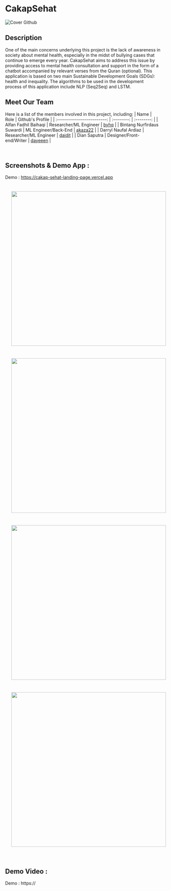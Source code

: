# CakapSehat

![Cover Github](https://github.com/dayeeen/CakapSehat/assets/88918777/c83d4a30-1cd1-4c75-a29c-181b4de0c9ea)


## Description
One of the main concerns underlying this project is the lack of awareness in society about mental health, especially in the midst of bullying cases that continue to emerge every year. CakapSehat aims to address this issue by providing access to mental health consultation and support in the form of a chatbot accompanied by relevant verses from the Quran (optional). This application is based on two main Sustainable Development Goals (SDGs): health and inequality. The algorithms to be used in the development process of this application include NLP (Seq2Seq) and LSTM.

## Meet Our Team
Here is a list of the members involved in this project, including:
|            Name           | Role | Github's Profile |
| :-------------------------: | :--------: | :--------: |
|        Alfan Fadhil Baihaqi        | Researcher/ML Engineer | [byhq](https://github.com/byhq) |
|        Bintang Nurfirdaus Suwardi        | ML Engineer/Back-End | [akaza22](https://github.com/akaza22) |
|        Darryl Naufal Ardiaz        | Researcher/ML Engineer | [daidit](https://github.com/daidit) |
|        Dian Saputra                | Designer/Front-end/Writer | [dayeeen](https://github.com/dayeeen) |

<br>

## Screenshots & Demo App : <br>
Demo : https://cakap-sehat-landing-page.vercel.app<br>
<br>
<img src="https://github.com/dayeeen/CakapSehat/assets/95345862/ccc93c14-0e0f-43d7-b4da-7307a4bef1ea" width="500" style="padding: 20px;">
<img src="https://github.com/dayeeen/CakapSehat/assets/95345862/174cfc55-f84b-431d-b40a-8ff94ee6d8b3" width="500" style="padding: 20px;">
<img src="https://github.com/dayeeen/CakapSehat/assets/95345862/78630342-2ec6-4db0-a374-3ec3601d7b2f" width="500" style="padding: 20px;">
<img src="https://github.com/dayeeen/CakapSehat/assets/95345862/6c1cb6eb-3535-4ae9-bf1e-683e421be52e" width="500" style="padding: 20px;">
<br>
<br>

## Demo Video : <br>
Demo : https://

